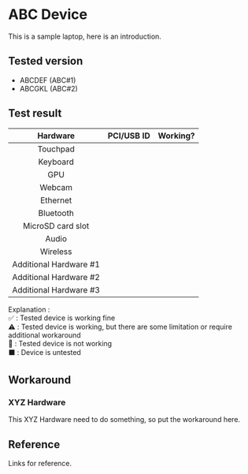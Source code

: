 # ABC Device

This is a sample laptop, here is an introduction.

## Tested version
[//]: # (If a device has different version like different CPU or RAM size, you can list them here) 
- ABCDEF (ABC#1)
- ABCGKL (ABC#2)

## Test result

| Hardware | PCI/USB ID | Working? |
|:---:|:---:|:---:|
| Touchpad |  |  |
| Keyboard |  |  |
| GPU |  |  |
| Webcam |  |  |
| Ethernet |  |  |
| Bluetooth |  |  |
| MicroSD card slot |  |  |
| Audio |  |  |
| Wireless |  |  |
| Additional Hardware #1 |  |  |
| Additional Hardware #2 |  |  |
| Additional Hardware #3 |  |  |


Explanation : <br>
✅ : Tested device is working fine<br>
⚠️ : Tested device is working, but there are some limitation or require additional workaround<br>
🚫 : Tested device is not working<br>
⬛ : Device is untested<br>

## Workaround

### XYZ Hardware

This XYZ Hardware need to do something, so put the workaround here.

## Reference

Links for reference.